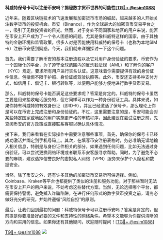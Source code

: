 **科威特保号卡可以注册币安吗？揭秘数字货币世界的可能性[[TG💪+ @esim1088](https://t.me/s/esim1088)]**

近年来，随着区块链技术的飞速发展和加密货币市场的崛起，越来越多的人开始关注数字货币的投资机会。币安（Binance），作为全球最大的加密货币交易平台之一，吸引了无数投资者的目光。然而，对于身处不同国家和地区的用户来说，能否在币安上开户成为了一个令人困惑的问题。尤其是像科威特这样的国家，由于其独特的金融环境和监管政策，很多人对是否能使用科威特的保号卡（也称为本地SIM卡）注册币安感到疑惑。今天，我们就来详细探讨一下这个问题。

首先，我们需要了解币安的基本注册流程以及它对用户身份验证的要求。币安作为一个国际化的平台，为了遵守全球范围内的反洗钱法规（AML）和了解你的客户（KYC）规定，要求所有用户进行实名认证。这意味着你需要提供有效的身份证件信息，包括但不限于护照、身份证或驾驶执照等。此外，币安还支持多种支付方式，如信用卡、借记卡、银行转账等，以便用户能够方便地进行数字货币交易。

那么，科威特的保号卡能否满足这些要求呢？答案是肯定的。科威特的保号卡虽然主要是用来接收电话服务的，但它同样可以作为一种身份验证工具。具体来说，如果你持有科威特的有效身份证（即ID卡），并且已经激活了保号卡，那么理论上你是可以在币安上完成注册和身份验证的。不过，这里需要注意的是，币安可能会对某些特定国家或地区的用户实施更严格的审核程序，因此建议在尝试注册之前，先查阅币安的官方政策或直接联系客服以确认具体情况。

接下来，我们来看看在实际操作中需要注意哪些事项。首先，确保你的保号卡已经成功激活并绑定到手机号码上。其次，在填写币安注册表格时，务必准确无误地输入相关信息，特别是与身份证件相关的部分。如果遇到任何问题，比如无法通过身份验证，可以尝试更换网络环境或者联系币安客服寻求帮助。同时，为了避免不必要的麻烦，建议选择信誉良好的虚拟私人网络（VPN）服务来保护个人隐私和数据安全。

当然，除了币安之外，还有许多其他的加密货币交易所可供选择。例如，Coinbase、Kraken等平台也都提供了类似的注册和服务功能。对于那些暂时无法在币安上开户的用户来说，不妨考虑这些替代方案。当然，无论选择哪个平台，都需要保持警惕，避免掉入诈骗陷阱。在进行任何形式的数字货币投资之前，请务必做好充分的研究，并始终遵循“风险自担”的原则。

最后，让我们回到最初的问题：科威特保号卡可以注册币安吗？答案是肯定的，但前提是你要准备好必要的文件和支持性的网络条件。希望本文能够为你提供清晰的方向和实用的信息。如果你还有其他疑问，欢迎随时提问！[[TG💪+ @esim1088](https://t.me/s/esim1088)]

[TG💪+ @esim1088](https://t.me/s/esim1088) ![](https://i.postimg.cc/4NQfJmqS/Snipaste-2025-05-13-00-14-12.png)